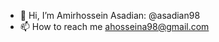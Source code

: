 - 👋 Hi, I’m Amirhossein Asadian: @asadian98
- 📫 How to reach me ahosseina98@gmail.com

<!---
asadian98/asadian98 is a ✨ special ✨ repository because its `README.md` (this file) appears on your GitHub profile.
You can click the Preview link to take a look at your changes.
--->

